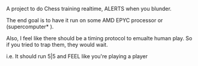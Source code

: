 A project to do Chess training realtime, ALERTS when you blunder. 

The end goal is to have it run on some AMD EPYC processor or (supercomputer\* ).


Also, I feel like there should be a timing protocol to emualte human play. So if you tried to trap them, they would wait. 

i.e.
It should run 5|5 and FEEL like you're playing a player



